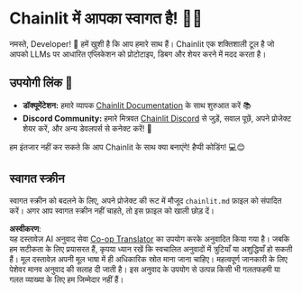 <!--
CO_OP_TRANSLATOR_METADATA:
{
  "original_hash": "c49526c7abc56b0b5f1e835c1739f18e",
  "translation_date": "2025-05-20T09:53:46+00:00",
  "source_file": "11-mcp/code_samples/github-mcp/chainlit.md",
  "language_code": "hi"
}
-->
# Chainlit में आपका स्वागत है! 🚀🤖

नमस्ते, Developer! 👋 हमें खुशी है कि आप हमारे साथ हैं। Chainlit एक शक्तिशाली टूल है जो आपको LLMs पर आधारित एप्लिकेशन को प्रोटोटाइप, डिबग और शेयर करने में मदद करता है।

## उपयोगी लिंक 🔗

- **डॉक्यूमेंटेशन:** हमारे व्यापक [Chainlit Documentation](https://docs.chainlit.io) के साथ शुरुआत करें 📚  
- **Discord Community:** हमारे मित्रवत [Chainlit Discord](https://discord.gg/k73SQ3FyUh) से जुड़ें, सवाल पूछें, अपने प्रोजेक्ट शेयर करें, और अन्य डेवलपर्स से कनेक्ट करें! 💬

हम इंतजार नहीं कर सकते कि आप Chainlit के साथ क्या बनाएंगे! हैप्पी कोडिंग! 💻😊

## स्वागत स्क्रीन

स्वागत स्क्रीन को बदलने के लिए, अपने प्रोजेक्ट की रूट में मौजूद `chainlit.md` फ़ाइल को संपादित करें। अगर आप स्वागत स्क्रीन नहीं चाहते, तो इस फ़ाइल को खाली छोड़ दें।

**अस्वीकरण**:  
यह दस्तावेज़ AI अनुवाद सेवा [Co-op Translator](https://github.com/Azure/co-op-translator) का उपयोग करके अनुवादित किया गया है। जबकि हम सटीकता के लिए प्रयासरत हैं, कृपया ध्यान रखें कि स्वचालित अनुवादों में त्रुटियाँ या अशुद्धियाँ हो सकती हैं। मूल दस्तावेज़ अपनी मूल भाषा में ही अधिकारिक स्रोत माना जाना चाहिए। महत्वपूर्ण जानकारी के लिए पेशेवर मानव अनुवाद की सलाह दी जाती है। इस अनुवाद के उपयोग से उत्पन्न किसी भी गलतफहमी या गलत व्याख्या के लिए हम जिम्मेदार नहीं हैं।